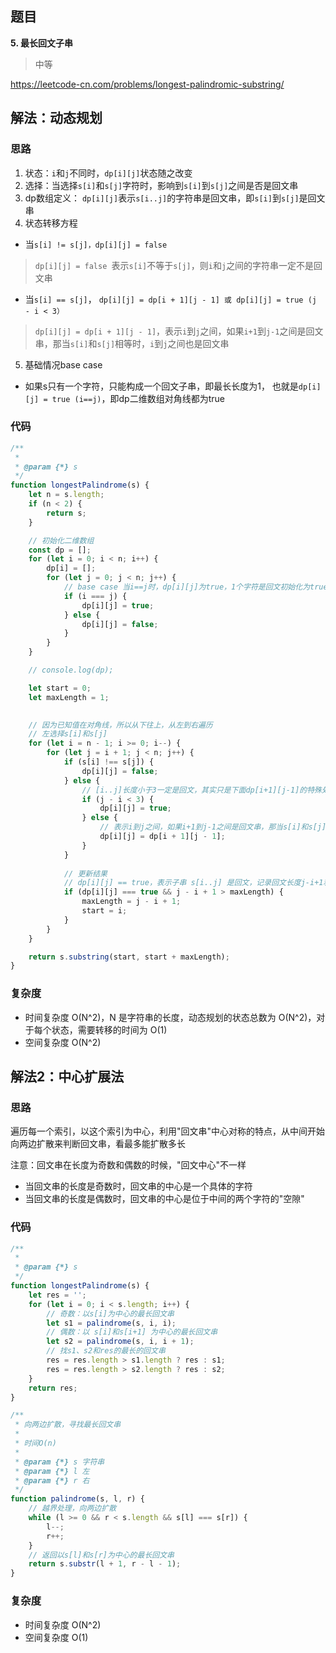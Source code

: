 ## 题目
**5. 最长回文子串**
>中等

https://leetcode-cn.com/problems/longest-palindromic-substring/

## 解法：动态规划
### 思路
1. 状态：`i`和`j`不同时，`dp[i][j]`状态随之改变
2. 选择：当选择`s[i]`和`s[j]`字符时，影响到`s[i]`到`s[j]`之间是否是回文串
3. dp数组定义：
`dp[i][j]`表示`s[i..j]`的字符串是回文串，即`s[i]`到`s[j]`是回文串
4. 状态转移方程
* 当`s[i] != s[j]，dp[i][j] = false `
>`dp[i][j] = false `表示`s[i]`不等于`s[j]`，则`i`和`j`之间的字符串一定不是回文串

* 当`s[i] == s[j]`， `dp[i][j] = dp[i + 1][j - 1] 或 dp[i][j] = true (j - i < 3）`

>`dp[i][j] = dp[i + 1][j - 1]`，表示`i`到`j`之间，如果`i+1`到`j-1`之间是回文串，那当`s[i]`和`s[j]`相等时，`i`到`j`之间也是回文串


5. 基础情况base case
* 如果s只有一个字符，只能构成一个回文子串，即最长长度为1，
也就是`dp[i][j] = true (i==j)`，即dp二维数组对角线都为true


### 代码
```javascript
/**
 * 
 * @param {*} s 
 */
function longestPalindrome(s) {
    let n = s.length;
    if (n < 2) {
        return s;
    }

    // 初始化二维数组
    const dp = [];
    for (let i = 0; i < n; i++) {
        dp[i] = [];
        for (let j = 0; j < n; j++) {
            // base case 当i==j时，dp[i][j]为true，1个字符是回文初始化为true，其他元素都初始化为false
            if (i === j) {
                dp[i][j] = true;
            } else {
                dp[i][j] = false;
            }
        }
    }

    // console.log(dp);

    let start = 0;
    let maxLength = 1;

    
    // 因为已知值在对角线，所以从下往上，从左到右遍历
    // 左选择s[i]和s[j]
    for (let i = n - 1; i >= 0; i--) {
        for (let j = i + 1; j < n; j++) {
            if (s[i] !== s[j]) {
                dp[i][j] = false;
            } else {
                // [i..j]长度小于3一定是回文，其实只是下面dp[i+1][j-1]的特殊处理
                if (j - i < 3) {
                    dp[i][j] = true;
                } else {
                    // 表示i到j之间，如果i+1到j-1之间是回文串，那当s[i]和s[j]相等时，i到j之间也是回文串    
                    dp[i][j] = dp[i + 1][j - 1];
                }
            }
            
            // 更新结果
            // dp[i][j] == true，表示子串 s[i..j] 是回文，记录回文长度j-i+1和起始位置
            if (dp[i][j] === true && j - i + 1 > maxLength) {
                maxLength = j - i + 1;
                start = i;
            }
        }
    }

    return s.substring(start, start + maxLength);
}
```


### 复杂度
* 时间复杂度 O(N^2)，N 是字符串的长度，动态规划的状态总数为 O(N^2)，对于每个状态，需要转移的时间为 O(1)
* 空间复杂度 O(N^2)

## 解法2：中心扩展法

### 思路
遍历每一个索引，以这个索引为中心，利用"回文串"中心对称的特点，从中间开始向两边扩散来判断回文串，看最多能扩散多长

注意：回文串在长度为奇数和偶数的时候，"回文中心"不一样
* 当回文串的长度是奇数时，回文串的中心是一个具体的字符
* 当回文串的长度是偶数时，回文串的中心是位于中间的两个字符的"空隙"

### 代码
```javascript
/**
 *
 * @param {*} s 
 */
function longestPalindrome(s) {
    let res = '';
    for (let i = 0; i < s.length; i++) {
        // 奇数：以s[i]为中心的最长回文串
        let s1 = palindrome(s, i, i);
        // 偶数：以 s[i]和s[i+1] 为中心的最长回文串
        let s2 = palindrome(s, i, i + 1);
        // 找s1、s2和res的最长的回文串
        res = res.length > s1.length ? res : s1;
        res = res.length > s2.length ? res : s2;
    }
    return res;
}

/**
 * 向两边扩散，寻找最长回文串
 * 
 * 时间O(n)
 *
 * @param {*} s 字符串
 * @param {*} l 左
 * @param {*} r 右
 */
function palindrome(s, l, r) {
    // 越界处理，向两边扩散
    while (l >= 0 && r < s.length && s[l] === s[r]) {
        l--;
        r++;
    }
    // 返回以s[l]和s[r]为中心的最长回文串
    return s.substr(l + 1, r - l - 1);
}
```

### 复杂度
* 时间复杂度 O(N^2)
* 空间复杂度 O(1)
